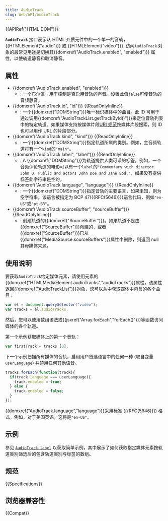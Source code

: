 ```yaml
---
title: AudioTrack
slug: Web/API/AudioTrack
---
```

{{APIRef("HTML DOM")}}

**`AudioTrack`** 接口表示从 HTML 介质元件中的一个单一的音轨， {{HTMLElement("audio")}} 或 {{HTMLElement("video")}}. 访问`AudioTrack` 对象的最常见用途是切换其{{domxref("AudioTrack.enabled", "enabled")}} 属性，以使轨道静音和取消静音。

## 属性

- {{domxref("AudioTrack.enabled", "enabled")}}
  - : 一个布尔值，用于控制是否启用音轨的声音。设置此值`false`可使音轨的音频静音。
- {{domxref("AudioTrack.id", "id")}} {{ReadOnlyInline}}
  - : 一个{{domxref("DOMString")}}唯一标识媒体中的曲目。此 ID 可用于通过调用{{domxref("AudioTrackList.getTrackById()")}}来定位音轨列表中的特定轨道。如果媒体支持按媒体片段[URI 规范](https://www.w3.org/TR/media-frags/)按媒体片段搜索，则 ID 也可以用作 URL 的片段部分。
- {{domxref("AudioTrack.kind", "kind")}} {{ReadOnlyInline}}
  - : 一个{{domxref("DOMString")}}指定轨道所属的类别。例如，主音频轨道将有一个`kind`的`"main"`。
- {{domxref("AudioTrack.label", "label")}} {{ReadOnlyInline}}
  - : A {{domxref("DOMString")}}为轨道提供人类可读的标签。例如，一个音频评论轨道的电影可以有一个`label`的`"Commentary with director John Q. Public and actors John Doe and Jane Eod."`，如果没有提供标签此字符串是空的。
- {{domxref("AudioTrack.language", "language")}} {{ReadOnlyInline}}
  - : 一个{{domxref("DOMString")}}指定音轨的主要语言，如果未知，则为空字符串。该语言被指定为 BCP 47({{RFC(5646)}}}语言代码，例如`"en-US"`或`"pt-BR"`。
- {{domxref("AudioTrack.sourceBuffer", "sourceBuffer")}} {{ReadOnlyInline}}
  - : 创建轨道的{{domxref("SourceBuffer")}}。如果轨道不是由{{domxref("SourceBuffer")}}创建的，或者{{domxref("SourceBuffer")}}已从{{domxref("MediaSource.sourceBuffers")}}属性中删除，则返回 null 其母媒体来源。

## 使用说明

要获取`AudioTrack`给定媒体元素，请使用元素的{{domxref("HTMLMediaElement.audioTracks","audioTracks")}}属性，该属性返回{{domxref("AudioTrackList")}}对象，您可以从中获取媒体中包含的各个曲目：

```js
var el = document.querySelector("video");
var tracks = el.audioTracks;
```

然后，您可以使用数组语法或{{jsxref("Array.forEach","forEach()")}}等函数访问媒体的各个轨道。

第一个示例获取媒体上的第一个音轨：

```js
var firstTrack = tracks [0];
```

下一个示例扫描所有媒体的音轨，启用用户首选语言中的任何一种 (取自变量`userLanguage`) 并禁用任何其他语音。

```js
tracks.forEach(function(track){
  if(track.language === userLanguage){
    track.enabled = true;
  } else {
    track.enabled = false;
  }
});
```

{{domxref("AudioTrack.language","language")}}采用标准 ({{RFC(5646)}}) 格式。例如，对于美国英语，这将是`"en-US"`。

## 示例

参见 [`AudioTrack.label`](/zh-CN/docs/Web/API/AudioTrack/label#example) 以获取简单示例，其中展示了如何获取指定媒体元素按轨道类别筛选后的包含轨道类别与标签的数组。

## 规范

{{Specifications}}

## 浏览器兼容性

{{Compat}}
